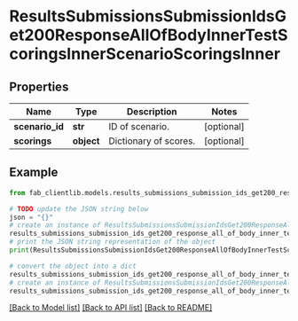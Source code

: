 # ResultsSubmissionsSubmissionIdsGet200ResponseAllOfBodyInnerTestScoringsInnerScenarioScoringsInner


## Properties

Name | Type | Description | Notes
------------ | ------------- | ------------- | -------------
**scenario_id** | **str** | ID of scenario. | [optional] 
**scorings** | **object** | Dictionary of scores. | [optional] 

## Example

```python
from fab_clientlib.models.results_submissions_submission_ids_get200_response_all_of_body_inner_test_scorings_inner_scenario_scorings_inner import ResultsSubmissionsSubmissionIdsGet200ResponseAllOfBodyInnerTestScoringsInnerScenarioScoringsInner

# TODO update the JSON string below
json = "{}"
# create an instance of ResultsSubmissionsSubmissionIdsGet200ResponseAllOfBodyInnerTestScoringsInnerScenarioScoringsInner from a JSON string
results_submissions_submission_ids_get200_response_all_of_body_inner_test_scorings_inner_scenario_scorings_inner_instance = ResultsSubmissionsSubmissionIdsGet200ResponseAllOfBodyInnerTestScoringsInnerScenarioScoringsInner.from_json(json)
# print the JSON string representation of the object
print(ResultsSubmissionsSubmissionIdsGet200ResponseAllOfBodyInnerTestScoringsInnerScenarioScoringsInner.to_json())

# convert the object into a dict
results_submissions_submission_ids_get200_response_all_of_body_inner_test_scorings_inner_scenario_scorings_inner_dict = results_submissions_submission_ids_get200_response_all_of_body_inner_test_scorings_inner_scenario_scorings_inner_instance.to_dict()
# create an instance of ResultsSubmissionsSubmissionIdsGet200ResponseAllOfBodyInnerTestScoringsInnerScenarioScoringsInner from a dict
results_submissions_submission_ids_get200_response_all_of_body_inner_test_scorings_inner_scenario_scorings_inner_from_dict = ResultsSubmissionsSubmissionIdsGet200ResponseAllOfBodyInnerTestScoringsInnerScenarioScoringsInner.from_dict(results_submissions_submission_ids_get200_response_all_of_body_inner_test_scorings_inner_scenario_scorings_inner_dict)
```
[[Back to Model list]](../README.md#documentation-for-models) [[Back to API list]](../README.md#documentation-for-api-endpoints) [[Back to README]](../README.md)



